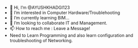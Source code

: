 - 👋 Hi, I’m @AYUSHKHADGI123
- 👀 I’m interested in Computer Hardware/Troublehooting
- 🌱 I’m currently learning BIM...
- 💞️ I’m looking to collaborate IT and Management.
- 📫 How to reach me : Leave a Message!
- Need to Learn Programming and also learn configuration and troubleshooting of Networking.
  
<!---
AYUSHKHADGI123/AYUSHKHADGI123 is a ✨ special ✨ repository because its `README.md` (this file) appears on your GitHub profile.
You can click the Preview link to take a look at your changes.
--->
